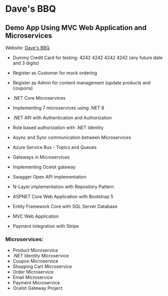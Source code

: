 # Dave's BBQ
## Demo App Using MVC Web Application and Microservices

Website: [Dave's BBQ](https://mangoweb20240218153416.azurewebsites.net/)
- Dummy Credit Card for testing: 4242 4242 4242 4242 (any future date and 3 digits)
- Register as Customer for mock ordering
- Register as Admin for content management (update products and coupons)

- .NET Core Microservices
- Implementing 7 microservices using .NET 8
- .NET API with Authentication and Authorization
- Role based authorization with .NET Identity
- Async and Sync communication between Microservices
- Azure Service Bus - Topics and Queues
- Gateways in Microservices
- Implementing Ocelot gateway
- Swagger Open API implementation
- N-Layer implementation with Repository Pattern
- ASPNET Core Web Application with Bootstrap 5
- Entity Framework Core with SQL Server Database
- MVC Web Application
- Payment integration with Stripe

### Microservices:
- Product Microservice
- .NET Identity Microservice
- Coupon Microservice
- Shopping Cart Microservice
- Order Microservice
- Email Microservice
- Payment Microservice
- Ocelot Gateway Project


